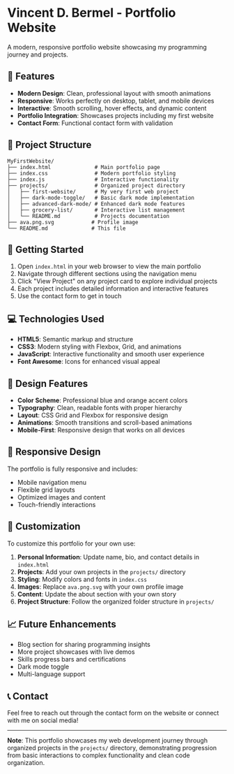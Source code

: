 # Vincent D. Bermel - Portfolio Website

A modern, responsive portfolio website showcasing my programming journey and projects.

## 🌟 Features

- **Modern Design**: Clean, professional layout with smooth animations
- **Responsive**: Works perfectly on desktop, tablet, and mobile devices
- **Interactive**: Smooth scrolling, hover effects, and dynamic content
- **Portfolio Integration**: Showcases projects including my first website
- **Contact Form**: Functional contact form with validation

## 📁 Project Structure

```
MyFirstWebsite/
├── index.html              # Main portfolio page
├── index.css               # Modern portfolio styling
├── index.js                # Interactive functionality
├── projects/               # Organized project directory
│   ├── first-website/      # My very first web project
│   ├── dark-mode-toggle/   # Basic dark mode implementation
│   ├── advanced-dark-mode/ # Enhanced dark mode features
│   ├── grocery-list/       # Interactive list management
│   └── README.md           # Projects documentation
├── ava.png.svg            # Profile image
└── README.md              # This file
```

## 🚀 Getting Started

1. Open `index.html` in your web browser to view the main portfolio
2. Navigate through different sections using the navigation menu
3. Click "View Project" on any project card to explore individual projects
4. Each project includes detailed information and interactive features
5. Use the contact form to get in touch

## 💻 Technologies Used

- **HTML5**: Semantic markup and structure
- **CSS3**: Modern styling with Flexbox, Grid, and animations
- **JavaScript**: Interactive functionality and smooth user experience
- **Font Awesome**: Icons for enhanced visual appeal

## 🎨 Design Features

- **Color Scheme**: Professional blue and orange accent colors
- **Typography**: Clean, readable fonts with proper hierarchy
- **Layout**: CSS Grid and Flexbox for responsive design
- **Animations**: Smooth transitions and scroll-based animations
- **Mobile-First**: Responsive design that works on all devices

## 📱 Responsive Design

The portfolio is fully responsive and includes:
- Mobile navigation menu
- Flexible grid layouts
- Optimized images and content
- Touch-friendly interactions

## 🔧 Customization

To customize this portfolio for your own use:

1. **Personal Information**: Update name, bio, and contact details in `index.html`
2. **Projects**: Add your own projects in the `projects/` directory
3. **Styling**: Modify colors and fonts in `index.css`
4. **Images**: Replace `ava.png.svg` with your own profile image
5. **Content**: Update the about section with your own story
6. **Project Structure**: Follow the organized folder structure in `projects/`

## 📈 Future Enhancements

- Blog section for sharing programming insights
- More project showcases with live demos
- Skills progress bars and certifications
- Dark mode toggle
- Multi-language support

## 📞 Contact

Feel free to reach out through the contact form on the website or connect with me on social media!

---

**Note**: This portfolio showcases my web development journey through organized projects in the `projects/` directory, demonstrating progression from basic interactions to complex functionality and clean code organization.
